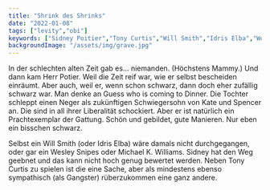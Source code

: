 ```yaml
---
title: "Shrink des Shrinks"
date: "2022-01-08"
tags: ["levity","obi"]
keywords: ["Sidney Poitier","Tony Curtis","Will Smith","Idris Elba","Wesley Snipes","Michael K. Williams", "Katherine Hepburn","Spencer Tracy"]
backgroundImage: "/assets/img/grave.jpg"
---
```

In der schlechten alten Zeit gab es... niemanden. (Höchstens Mammy.) Und dann kam Herr Potier. Weil die Zeit reif war, wie er selbst bescheiden einräumt. Aber auch, weil er, wenn schon schwarz, dann doch eher zufällig schwarz war. Man denke an Guess who is coming to Dinner. Die Tochter schleppt einen Neger als zukünftigen Schwiegersohn von Kate und Spencer an. Die sind in all ihrer Liberalität schockiert. Aber er ist natürlich ein Prachtexemplar der Gattung. Schön und gebildet, gute Manieren. Nur eben ein bisschen schwarz.

Selbst ein Will Smith (oder Idris Elba) wäre damals nicht durchgegangen, oder gar ein Wesley Snipes oder Michael K. Williams. Sidney hat den Weg geebnet und das kann nicht hoch genug bewertet werden. Neben Tony Curtis zu spielen ist die eine Sache, aber als mindestens ebenso sympathisch (als Gangster) rüberzukommen eine ganz andere.